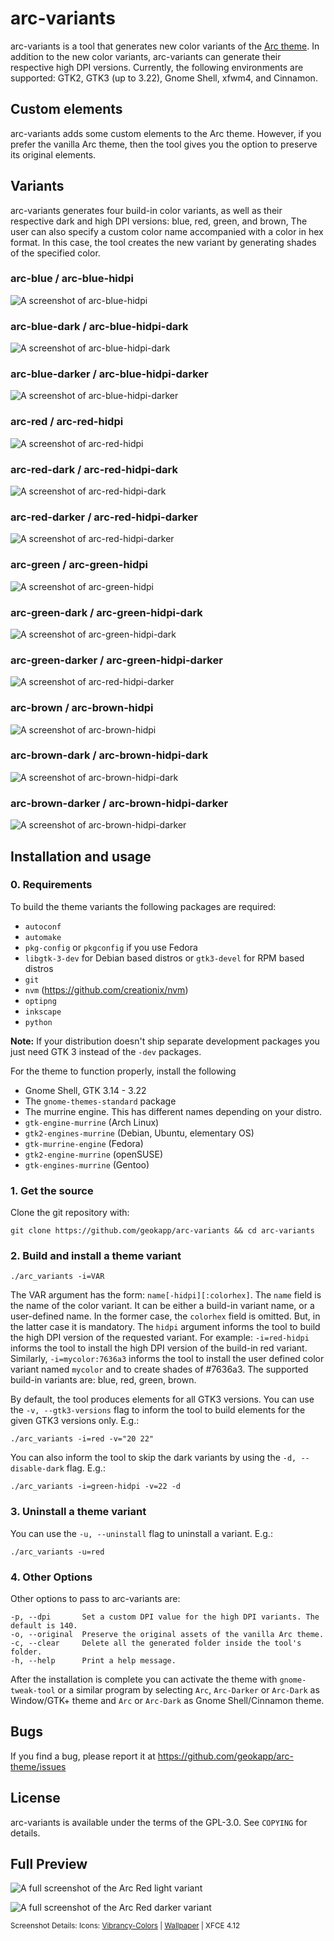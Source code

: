 # arc-variants

arc-variants is a tool that generates new color variants of the [Arc theme](https://github.com/horst3180/arc-theme). In addition to the new color variants, arc-variants can generate their respective high DPI versions. Currently, the following environments are supported: GTK2, GTK3 (up to 3.22), Gnome Shell, xfwm4, and Cinnamon.

## Custom elements

arc-variants adds some custom elements to the Arc theme. However, if you prefer the vanilla Arc theme, then the tool gives you the option to preserve its original elements.

## Variants 

arc-variants generates four build-in color variants, as well as their respective dark and high DPI versions: blue, red, green, and brown, 
The user can also specify a custom color name accompanied with a color in hex format. In this case, the tool creates the new variant by generating shades of the specified color.

### arc-blue / arc-blue-hidpi

![A screenshot of arc-blue-hidpi](https://raw.githubusercontent.com/geokapp/arc-variants/master/examples/blue-light.png)

### arc-blue-dark / arc-blue-hidpi-dark

![A screenshot of arc-blue-hidpi-dark](https://raw.githubusercontent.com/geokapp/arc-variants/master/examples/blue-dark.png)

### arc-blue-darker / arc-blue-hidpi-darker

![A screenshot of arc-blue-hidpi-darker](https://raw.githubusercontent.com/geokapp/arc-variants/master/examples/blue-darker.png)

### arc-red / arc-red-hidpi

![A screenshot of arc-red-hidpi](https://raw.githubusercontent.com/geokapp/arc-variants/master/examples/red-light.png)

### arc-red-dark / arc-red-hidpi-dark

![A screenshot of arc-red-hidpi-dark](https://raw.githubusercontent.com/geokapp/arc-variants/master/examples/red-dark.png)

### arc-red-darker / arc-red-hidpi-darker

![A screenshot of arc-red-hidpi-darker](https://raw.githubusercontent.com/geokapp/arc-variants/master/examples/red-darker.png)

### arc-green / arc-green-hidpi

![A screenshot of arc-green-hidpi](https://raw.githubusercontent.com/geokapp/arc-variants/master/examples/green-light.png)

### arc-green-dark / arc-green-hidpi-dark

![A screenshot of arc-green-hidpi-dark](https://raw.githubusercontent.com/geokapp/arc-variants/master/examples/green-dark.png)

### arc-green-darker / arc-green-hidpi-darker

![A screenshot of arc-red-hidpi-darker](https://raw.githubusercontent.com/geokapp/arc-variants/master/examples/green-darker.png)

### arc-brown / arc-brown-hidpi

![A screenshot of arc-brown-hidpi](https://raw.githubusercontent.com/geokapp/arc-variants/master/examples/brown-light.png)

### arc-brown-dark / arc-brown-hidpi-dark

![A screenshot of arc-brown-hidpi-dark](https://raw.githubusercontent.com/geokapp/arc-variants/master/examples/brown-dark.png)

### arc-brown-darker / arc-brown-hidpi-darker

![A screenshot of arc-brown-hidpi-darker](https://raw.githubusercontent.com/geokapp/arc-variants/master/examples/brown-darker.png)

## Installation and usage

### 0. Requirements

To build the theme variants the following packages are required: 
* `autoconf`
* `automake`
* `pkg-config` or `pkgconfig` if you use Fedora
* `libgtk-3-dev` for Debian based distros or `gtk3-devel` for RPM based distros
* `git` 
* `nvm` (https://github.com/creationix/nvm)
* `optipng`
* `inkscape`
* `python`

**Note:** If your distribution doesn't ship separate development packages you just need GTK 3 instead of the `-dev` packages.

For the theme to function properly, install the following
* Gnome Shell, GTK 3.14 - 3.22
* The `gnome-themes-standard` package
* The murrine engine. This has different names depending on your distro.
* `gtk-engine-murrine` (Arch Linux)
* `gtk2-engines-murrine` (Debian, Ubuntu, elementary OS)
* `gtk-murrine-engine` (Fedora)
* `gtk2-engine-murrine` (openSUSE)
* `gtk-engines-murrine` (Gentoo)

### 1. Get the source

Clone the git repository with:

    git clone https://github.com/geokapp/arc-variants && cd arc-variants

### 2. Build and install a theme variant

    ./arc_variants -i=VAR

The VAR argument has the  form: `name[-hidpi][:colorhex]`. The `name` field is the name of the color variant. It can be either a build-in variant name, or a user-defined name. In the former case, the `colorhex` field is omitted. But, in the latter case it is mandatory. The `hidpi` argument informs the tool to build the high DPI version of the requested variant. For example: `-i=red-hidpi` informs the tool to install the high DPI version of the build-in red variant. Similarly, `-i=mycolor:7636a3` informs the tool to install the user defined color variant named `mycolor` and to create shades of #7636a3. The supported build-in variants are: blue, red, green, brown.

By default, the tool produces elements for all GTK3 versions. You can use the `-v, --gtk3-versions` flag to inform the tool to build elements for the given GTK3 versions only. E.g.: 

    ./arc_variants -i=red -v="20 22"

You can also inform the tool to skip the dark variants by using the `-d, --disable-dark` flag. E.g.:   

    ./arc_variants -i=green-hidpi -v=22 -d

### 3. Uninstall a theme variant

You can use the `-u, --uninstall` flag to uninstall a variant. E.g.:

    ./arc_variants -u=red

### 4. Other Options

Other options to pass to arc-variants are:

    -p, --dpi       Set a custom DPI value for the high DPI variants. The default is 140. 
    -o, --original  Preserve the original assets of the vanilla Arc theme.
    -c, --clear     Delete all the generated folder inside the tool's folder.
    -h, --help      Print a help message.

After the installation is complete you can activate the theme with `gnome-tweak-tool` or a similar program by selecting `Arc`, `Arc-Darker` or `Arc-Dark` as Window/GTK+ theme and `Arc` or `Arc-Dark` as Gnome Shell/Cinnamon theme.

## Bugs
If you find a bug, please report it at https://github.com/geokapp/arc-theme/issues

## License
arc-variants is available under the terms of the GPL-3.0. See `COPYING` for details.

## Full Preview

![A full screenshot of the Arc Red light variant](http://i.imgur.com/t7V3P1M.png)

![A full screenshot of the Arc Red darker variant](http://i.imgur.com/BGLiWLf.png)

<sub>Screenshot Details: Icons: [Vibrancy-Colors](http://www.ravefinity.com/p/vibrancy-colors-gtk-icon-theme.html) | [Wallpaper](http://i.imgur.com/dc8cIit.jpg) | XFCE 4.12 </sub>
